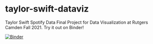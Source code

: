 # taylor-swift-dataviz

Taylor Swift Spotify Data Final Project for Data Visualization at Rutgers Camden Fall 2021. Try it out on Binder!

[![Binder](https://mybinder.org/badge_logo.svg)](https://mybinder.org/v2/gh/bishopaudrey/taylor-swift-dataviz/main)

